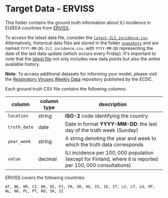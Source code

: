 # Target Data - ERVISS

This folder contains the ground truth information about ILI incidence in EU/EEA countries from [ERVISS](https://erviss.org/).

To access the latest data file, consider the [`latest-ILI_incidence.csv`]((https://github.com/european-modelling-hubs/flu-forecast-hub/blob/main/target-data/ERVISS/latest-ILI_incidence.csv)). Alternatively, historical data files are stored in the folder [`snapshots`](https://github.com/european-modelling-hubs/flu-forecast-hub/tree/main/target-data/ERVISS/snapshots) and are named `YYYY-MM-DD-ILI_incidence.csv`, with `YYYY-MM-DD` representing the date of the last data update (which occurs every Friday). It's important to note that the [latest file](https://github.com/european-modelling-hubs/flu-forecast-hub/blob/main/target-data/ERVISS/latest-ILI_incidence.csv) not only includes new data points but also the entire available history.

**Note**: To access additional datasets for informing your model, please visit the [Respiratory Viruses Weekly Data](https://github.com/EU-ECDC/Respiratory_viruses_weekly_data/tree/main) repository published by the ECDC.

Each ground truth CSV file contains the following columns:

| column | column type | description |
| -------- | -------- | ------- |
| `location` | string | **ISO-2** code identifying the country |
| `truth_date` | date | Date in format **YYYY-MM-DD**: the last day of the truth week (Sunday)|
| `year_week` | string | A string denoting the year and week to which the truth data corresponds |
| `value ` | decimal | ILI incidence per $100,000$ population (except for Finland, where it is reported per $100,000$ consultations)|


ERVISS covers the following countries: 

    AT, BE, HR, CZ, DK, EE, FI, FR, GR, HU, IS, IE, IT, LV, LT, LU, MT, NL, NO, PL, PT, RO, SK, SI
